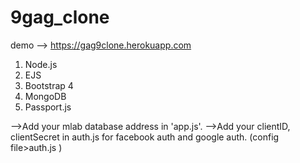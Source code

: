 # 9gag_clone
demo --> https://gag9clone.herokuapp.com
<ol>
<li>Node.js</li>
<li>EJS</li>
<li>Bootstrap 4</li>
<li>MongoDB</li>
<li>Passport.js</li>
</ol>


-->Add your mlab database address in 'app.js'.
-->Add your clientID, clientSecret in auth.js for facebook auth and google auth.  (config file>auth.js )

